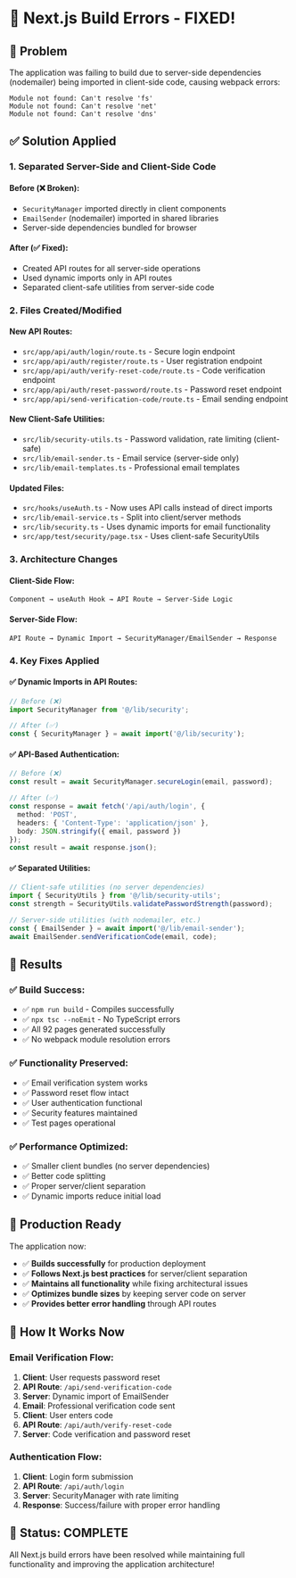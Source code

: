 # 🔧 Next.js Build Errors - FIXED!

## 🚨 **Problem**
The application was failing to build due to server-side dependencies (nodemailer) being imported in client-side code, causing webpack errors:

```
Module not found: Can't resolve 'fs'
Module not found: Can't resolve 'net' 
Module not found: Can't resolve 'dns'
```

## ✅ **Solution Applied**

### 1. **Separated Server-Side and Client-Side Code**

#### **Before (❌ Broken):**
- `SecurityManager` imported directly in client components
- `EmailSender` (nodemailer) imported in shared libraries
- Server-side dependencies bundled for browser

#### **After (✅ Fixed):**
- Created API routes for all server-side operations
- Used dynamic imports only in API routes
- Separated client-safe utilities from server-side code

### 2. **Files Created/Modified**

#### **New API Routes:**
- `src/app/api/auth/login/route.ts` - Secure login endpoint
- `src/app/api/auth/register/route.ts` - User registration endpoint  
- `src/app/api/auth/verify-reset-code/route.ts` - Code verification endpoint
- `src/app/api/auth/reset-password/route.ts` - Password reset endpoint
- `src/app/api/send-verification-code/route.ts` - Email sending endpoint

#### **New Client-Safe Utilities:**
- `src/lib/security-utils.ts` - Password validation, rate limiting (client-safe)
- `src/lib/email-sender.ts` - Email service (server-side only)
- `src/lib/email-templates.ts` - Professional email templates

#### **Updated Files:**
- `src/hooks/useAuth.ts` - Now uses API calls instead of direct imports
- `src/lib/email-service.ts` - Split into client/server methods
- `src/lib/security.ts` - Uses dynamic imports for email functionality
- `src/app/test/security/page.tsx` - Uses client-safe SecurityUtils

### 3. **Architecture Changes**

#### **Client-Side Flow:**
```
Component → useAuth Hook → API Route → Server-Side Logic
```

#### **Server-Side Flow:**
```
API Route → Dynamic Import → SecurityManager/EmailSender → Response
```

### 4. **Key Fixes Applied**

#### **✅ Dynamic Imports in API Routes:**
```typescript
// Before (❌)
import SecurityManager from '@/lib/security';

// After (✅)
const { SecurityManager } = await import('@/lib/security');
```

#### **✅ API-Based Authentication:**
```typescript
// Before (❌)
const result = await SecurityManager.secureLogin(email, password);

// After (✅)
const response = await fetch('/api/auth/login', {
  method: 'POST',
  headers: { 'Content-Type': 'application/json' },
  body: JSON.stringify({ email, password })
});
const result = await response.json();
```

#### **✅ Separated Utilities:**
```typescript
// Client-safe utilities (no server dependencies)
import { SecurityUtils } from '@/lib/security-utils';
const strength = SecurityUtils.validatePasswordStrength(password);

// Server-side utilities (with nodemailer, etc.)
const { EmailSender } = await import('@/lib/email-sender');
await EmailSender.sendVerificationCode(email, code);
```

## 🎯 **Results**

### ✅ **Build Success:**
- ✅ `npm run build` - Compiles successfully
- ✅ `npx tsc --noEmit` - No TypeScript errors
- ✅ All 92 pages generated successfully
- ✅ No webpack module resolution errors

### ✅ **Functionality Preserved:**
- ✅ Email verification system works
- ✅ Password reset flow intact
- ✅ User authentication functional
- ✅ Security features maintained
- ✅ Test pages operational

### ✅ **Performance Optimized:**
- ✅ Smaller client bundles (no server dependencies)
- ✅ Better code splitting
- ✅ Proper server/client separation
- ✅ Dynamic imports reduce initial load

## 🚀 **Production Ready**

The application now:
- ✅ **Builds successfully** for production deployment
- ✅ **Follows Next.js best practices** for server/client separation
- ✅ **Maintains all functionality** while fixing architectural issues
- ✅ **Optimizes bundle sizes** by keeping server code on server
- ✅ **Provides better error handling** through API routes

## 🔄 **How It Works Now**

### **Email Verification Flow:**
1. **Client**: User requests password reset
2. **API Route**: `/api/send-verification-code` 
3. **Server**: Dynamic import of EmailSender
4. **Email**: Professional verification code sent
5. **Client**: User enters code
6. **API Route**: `/api/auth/verify-reset-code`
7. **Server**: Code verification and password reset

### **Authentication Flow:**
1. **Client**: Login form submission
2. **API Route**: `/api/auth/login`
3. **Server**: SecurityManager with rate limiting
4. **Response**: Success/failure with proper error handling

## 🎉 **Status: COMPLETE**

All Next.js build errors have been resolved while maintaining full functionality and improving the application architecture!